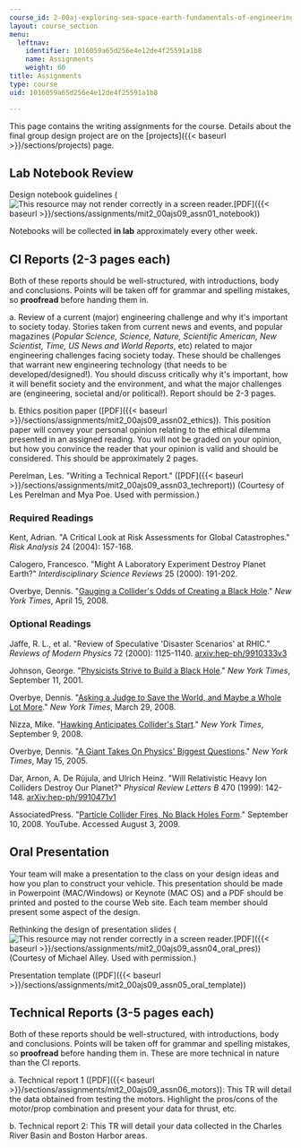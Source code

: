 ```yaml
---
course_id: 2-00aj-exploring-sea-space-earth-fundamentals-of-engineering-design-spring-2009
layout: course_section
menu:
  leftnav:
    identifier: 1016059a65d256e4e12de4f25591a1b8
    name: Assignments
    weight: 60
title: Assignments
type: course
uid: 1016059a65d256e4e12de4f25591a1b8

---
```


This page contains the writing assignments for the course. Details about the final group design project are on the [projects]({{< baseurl >}}/sections/projects) page.

Lab Notebook Review
-------------------

Design notebook guidelines (![This resource may not render correctly in a screen reader.](/images/inacessible.gif)[PDF]({{< baseurl >}}/sections/assignments/mit2_00ajs09_assn01_notebook))

Notebooks will be collected **in lab** approximately every other week.

CI Reports (2-3 pages each)
---------------------------

Both of these reports should be well-structured, with introductions, body and conclusions. Points will be taken off for grammar and spelling mistakes, so **proofread** before handing them in.

a. Review of a current (major) engineering challenge and why it's important to society today. Stories taken from current news and events, and popular magazines (_Popular Science, Science, Nature, Scientific American, New Scientist, Time, US News and World Reports_, etc) related to major engineering challenges facing society today. These should be challenges that warrant new engineering technology (that needs to be developed/designed!). You should discuss critically why it's important, how it will benefit society and the environment, and what the major challenges are (engineering, societal and/or political!). Report should be 2-3 pages.

b. Ethics position paper ([PDF]({{< baseurl >}}/sections/assignments/mit2_00ajs09_assn02_ethics)). This position paper will convey your personal opinion relating to the ethical dilemma presented in an assigned reading. You will not be graded on your opinion, but how you convince the reader that your opinion is valid and should be considered. This should be approximately 2 pages.

Perelman, Les. "Writing a Technical Report." ([PDF]({{< baseurl >}}/sections/assignments/mit2_00ajs09_assn03_techreport)) (Courtesy of Les Perelman and Mya Poe. Used with permission.)

### Required Readings

Kent, Adrian. "A Critical Look at Risk Assessments for Global Catastrophes." _Risk Analysis_ 24 (2004): 157-168.

Calogero, Francesco. "Might A Laboratory Experiment Destroy Planet Earth?" _Interdisciplinary Science Reviews_ 25 (2000): 191-202.

Overbye, Dennis. "[Gauging a Collider's Odds of Creating a Black Hole](http://www.nytimes.com/2008/04/15/science/15risk.html)." _New York Times_, April 15, 2008.

### Optional Readings

Jaffe, R. L., et al. "Review of Speculative 'Disaster Scenarios' at RHIC." _Reviews of Modern Physics_ 72 (2000): 1125-1140. [arxiv:hep-ph/9910333v3](http://arxiv.org/abs/hep-ph/9910333v3)

Johnson, George. "[Physicists Strive to Build a Black Hole](http://www.nytimes.com/2001/09/11/science/physicists-strive-to-build-a-black-hole.html)." _New York Times_, September 11, 2001.

Overbye, Dennis. "[Asking a Judge to Save the World, and Maybe a Whole Lot More](http://www.nytimes.com/2008/03/29/science/29collider.html)." _New York Times_, March 29, 2008.

Nizza, Mike. "[Hawking Anticipates Collider's Start](http://thelede.blogs.nytimes.com/2008/09/09/hawking-anticipates-colliders-start/)." _New York Times_, September 9, 2008.

Overbye, Dennis. "[A Giant Takes On Physics' Biggest Questions](http://www.nytimes.com/2007/05/15/science/15cern.html)." _New York Times_, May 15, 2005.

Dar, Arnon, A. De Rújula, and Ulrich Heinz. "Will Relativistic Heavy Ion Colliders Destroy Our Planet?" _Physical Review Letters B_ 470 (1999): 142-148. [arXiv:hep-ph/9910471v1](http://arxiv.org/abs/hep-ph/9910471v1)

AssociatedPress. "[Particle Collider Fires, No Black Holes Form](http://www.youtube.com/watch?v=bLf6Yc4gdNY)." September 10, 2008. YouTube. Accessed August 3, 2009.

Oral Presentation
-----------------

Your team will make a presentation to the class on your design ideas and how you plan to construct your vehicle. This presentation should be made in Powerpoint (MAC/Windows) or Keynote (MAC OS) and a PDF should be printed and posted to the course Web site. Each team member should present some aspect of the design.

Rethinking the design of presentation slides (![This resource may not render correctly in a screen reader.](/images/inacessible.gif)[PDF]({{< baseurl >}}/sections/assignments/mit2_00ajs09_assn04_oral_pres)) (Courtesy of Michael Alley. Used with permission.)

Presentation template ([PDF]({{< baseurl >}}/sections/assignments/mit2_00ajs09_assn05_oral_template))

Technical Reports (3-5 pages each)
----------------------------------

Both of these reports should be well-structured, with introductions, body and conclusions. Points will be taken off for grammar and spelling mistakes, so **proofread** before handing them in. These are more technical in nature than the CI reports.

a. Technical report 1 ([PDF]({{< baseurl >}}/sections/assignments/mit2_00ajs09_assn06_motors)): This TR will detail the data obtained from testing the motors. Highlight the pros/cons of the motor/prop combination and present your data for thrust, etc.

b. Technical report 2: This TR will detail your data collected in the Charles River Basin and Boston Harbor areas.